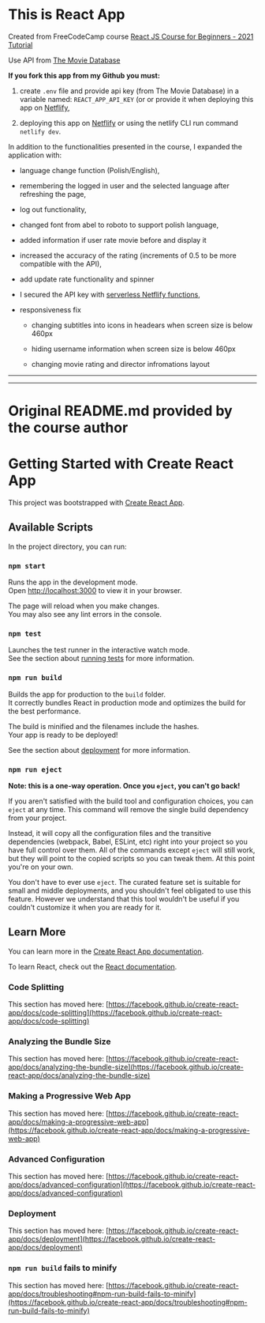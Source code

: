 # This is React App 

Created from FreeCodeCamp course [React JS Course for Beginners - 2021 Tutorial](https://youtu.be/nTeuhbP7wdE)

Use API from [The Movie Database](https://www.themoviedb.org/)

**If you fork this app from my Github you must:**
1. create `.env` file and provide api key (from The Movie Database) in a variable named: `REACT_APP_API_KEY` (or or provide it when deploying this app on [Netflify](https://www.netlify.com/),

2. deploying this app on [Netflify](https://www.netlify.com/) or using the netlify CLI run command `netlify dev`.  
 

In addition to the functionalities presented in the course, I expanded the application with:

- language change function (Polish/English),

- remembering the logged in user and the selected language after refreshing the page,

- log out functionality,

- changed font from abel to roboto to support polish language,

- added information if user rate movie before and display it 

- increased the accuracy of the rating (increments of 0.5 to be more compatible with the API),

- add update rate functionality and spinner

- I secured the API key with [serverless Netflify functions](https://www.netlify.com/products/functions/),

- responsiveness fix 
  
  - changing subtitles into icons  in headears when screen size is below 460px 
  
  - hiding username information when screen size is below 460px
  
  - changing movie rating and director infromations layout

***

***

# Original README.md provided by the course author

# Getting Started with Create React App

This project was bootstrapped with [Create React App](https://github.com/facebook/create-react-app).

## Available Scripts

In the project directory, you can run:

### `npm start`

Runs the app in the development mode.\
Open [http://localhost:3000](http://localhost:3000) to view it in your browser.

The page will reload when you make changes.\
You may also see any lint errors in the console.

### `npm test`

Launches the test runner in the interactive watch mode.\
See the section about [running tests](https://facebook.github.io/create-react-app/docs/running-tests) for more information.

### `npm run build`

Builds the app for production to the `build` folder.\
It correctly bundles React in production mode and optimizes the build for the best performance.

The build is minified and the filenames include the hashes.\
Your app is ready to be deployed!

See the section about [deployment](https://facebook.github.io/create-react-app/docs/deployment) for more information.

### `npm run eject`

**Note: this is a one-way operation. Once you `eject`, you can't go back!**

If you aren't satisfied with the build tool and configuration choices, you can `eject` at any time. This command will remove the single build dependency from your project.

Instead, it will copy all the configuration files and the transitive dependencies (webpack, Babel, ESLint, etc) right into your project so you have full control over them. All of the commands except `eject` will still work, but they will point to the copied scripts so you can tweak them. At this point you're on your own.

You don't have to ever use `eject`. The curated feature set is suitable for small and middle deployments, and you shouldn't feel obligated to use this feature. However we understand that this tool wouldn't be useful if you couldn't customize it when you are ready for it.

## Learn More

You can learn more in the [Create React App documentation](https://facebook.github.io/create-react-app/docs/getting-started).

To learn React, check out the [React documentation](https://reactjs.org/).

### Code Splitting

This section has moved here: [https://facebook.github.io/create-react-app/docs/code-splitting](https://facebook.github.io/create-react-app/docs/code-splitting)

### Analyzing the Bundle Size

This section has moved here: [https://facebook.github.io/create-react-app/docs/analyzing-the-bundle-size](https://facebook.github.io/create-react-app/docs/analyzing-the-bundle-size)

### Making a Progressive Web App

This section has moved here: [https://facebook.github.io/create-react-app/docs/making-a-progressive-web-app](https://facebook.github.io/create-react-app/docs/making-a-progressive-web-app)

### Advanced Configuration

This section has moved here: [https://facebook.github.io/create-react-app/docs/advanced-configuration](https://facebook.github.io/create-react-app/docs/advanced-configuration)

### Deployment

This section has moved here: [https://facebook.github.io/create-react-app/docs/deployment](https://facebook.github.io/create-react-app/docs/deployment)

### `npm run build` fails to minify

This section has moved here: [https://facebook.github.io/create-react-app/docs/troubleshooting#npm-run-build-fails-to-minify](https://facebook.github.io/create-react-app/docs/troubleshooting#npm-run-build-fails-to-minify)
